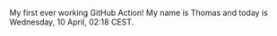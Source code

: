 My first ever working GitHub Action!
My name is Thomas and today is Wednesday, 10 April, 02:18 CEST. 
